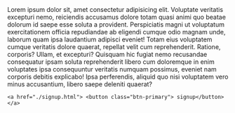<!DOCTYPE html>
<html lang="en">

<head>
  <meta charset="UTF-8">
  <meta name="viewport" content="width=device-width, initial-scale=1.0">
  <title>Just EFT clon</title>
  <link rel="stylesheet" href="https://cdnjs.cloudflare.com/ajax/libs/font-awesome/5.15.2/css/all.min.css"
    integrity="sha512-HK5fgLBL+xu6dm/Ii3z4xhlSUyZgTT9tuc/hSrtw6uzJOvgRr2a9jyxxT1ely+B+xFAmJKVSTbpM/CuL7qxO8w=="
    crossorigin="anonymous" />
  <link rel="stylesheet" href="./css/main.css">
</head>

<body>
  <header class="header">
    <!-- inserted with JS -->
  </header>
  <main class="main-container homepage">
    <p>Lorem ipsum dolor sit, amet consectetur adipisicing elit. Voluptate veritatis excepturi nemo, reiciendis
      accusamus dolore totam quasi animi quo beatae dolorum id saepe esse soluta a provident. Perspiciatis magni ut
      voluptatum exercitationem officia repudiandae ab eligendi cumque odio magnam unde, laborum quam ipsa laudantium
      adipisci eveniet! Totam eius voluptatem cumque veritatis dolore quaerat, repellat velit cum reprehenderit.
      Ratione, corporis? Ullam, et excepturi? Quisquam hic fugiat nemo recusandae consequatur ipsam soluta reprehenderit
      libero cum doloremque in enim voluptates ipsa consequuntur veritatis numquam possimus, eveniet nam corporis
      debitis explicabo! Ipsa perferendis, aliquid quo nisi voluptatem vero minus accusantium, libero saepe deleniti
      quaerat?</p>

    <a href="./signup.html"> <button class="btn-primary"> signup</button></a>
  </main>
  <footer class="footer">
    <!-- inserted with JS -->
  </footer>

  <script type="text/javascript" src="./js/index.js"></script>
  <script type="text/javascript" src="js/languages.js"></script>
</body>

</html>
